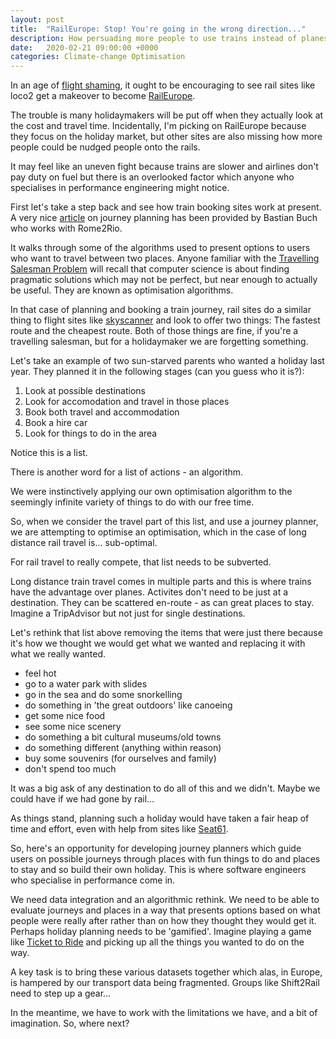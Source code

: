 ```yaml
---
layout: post
title:  "RailEurope: Stop! You're going in the wrong direction..."
description: How persuading more people to use trains instead of planes means rethinking optimisation.
date:   2020-02-21 09:00:00 +0000
categories: Climate-change Optimisation
---
```

In an age of [flight shaming](https://www.ft.com/content/5c635430-1dbc-11ea-97df-cc63de1d73f4), it ought to be encouraging to see rail sites like loco2 get a makeover to become [RailEurope](https://raileurope.co.uk/).

The trouble is many holidaymakers will be put off when they actually look at the cost and travel time. Incidentally, I'm picking on RailEurope because they focus on the holiday market, but other sites are also missing how more people could be nudged people onto the rails.

It may feel like an uneven fight because trains are slower and airlines don't pay duty on fuel but there is an overlooked factor which anyone who specialises in performance engineering might notice.

First let's take a step back and see how train booking sites work at present. A very nice [article](https://medium.com/omio-engineering/how-routing-works-4-simple-algorithms-5919a88c3648) on journey planning has been provided by Bastian Buch who works with Rome2Rio.

It walks through some of the algorithms used to present options to users who want to travel between two places. Anyone familiar with the [Travelling Salesman Problem](https://en.wikipedia.org/wiki/Travelling_salesman_problem) will recall that computer science is about finding pragmatic solutions which may not be perfect, but near enough to actually be useful. They are known as optimisation algorithms.

In that case of planning and booking a train journey, rail sites do a similar thing to flight sites like [skyscanner](https://www.skyscanner.net/) and look to offer two things: The fastest route and the cheapest route. Both of those things are fine, if you're a travelling salesman, but for a holidaymaker we are forgetting something.

Let's take an example of two sun-starved parents who wanted a holiday last year. They planned it in the following stages (can you guess who it is?):

1. Look at possible destinations
2. Look for accomodation and travel in those places
3. Book both travel and accommodation
4. Book a hire car
5. Look for things to do in the area

Notice this is a list.

There is another word for a list of actions - an algorithm.

We were instinctively applying our own optimisation algorithm to the seemingly infinite variety of things to do with our free time.

So, when we consider the travel part of this list, and use a journey planner, we are attempting to optimise an optimisation, which in the case of long distance rail travel is... sub-optimal.

For rail travel to really compete, that list needs to be subverted. 

Long distance train travel comes in multiple parts and this is where trains have the advantage over planes. Activites don't need to be just at a destination. They can be scattered en-route - as can great places to stay. Imagine a TripAdvisor but not just for single destinations.

Let's rethink that list above removing the items that were just there because it's how we thought we would get what we wanted and replacing it with what we really wanted.
- feel hot
- go to a water park with slides
- go in the sea and do some snorkelling
- do something in 'the great outdoors' like canoeing
- get some nice food
- see some nice scenery
- do something a bit cultural museums/old towns
- do something different (anything within reason)
- buy some souvenirs (for ourselves and family)
- don't spend too much

It was a big ask of any destination to do all of this and we didn't. Maybe we could have if we had gone by rail...

As things stand, planning such a holiday would have taken a fair heap of time and effort, even with help from sites like [Seat61](https://www.seat61.com/). 

So, here's an opportunity for developing journey planners which guide users on possible journeys through places with fun things to do and places to stay and so build their own holiday. This is where software engineers who specialise in performance come in.

We need data integration and an algorithmic rethink. We need to be able to evaluate journeys and places in a way that presents options based on what people were really after rather than on how they thought they would get it. Perhaps holiday planning needs to be 'gamified'. Imagine playing a game like [Ticket to Ride](https://www.daysofwonder.com/tickettoride/en/) and picking up all the things you wanted to do on the way.

A key task is to bring these various datasets together which alas, in Europe, is hampered by our transport data being fragmented. Groups like Shift2Rail need to step up a gear...

In the meantime, we have to work with the limitations we have, and a bit of imagination. So, where next?
